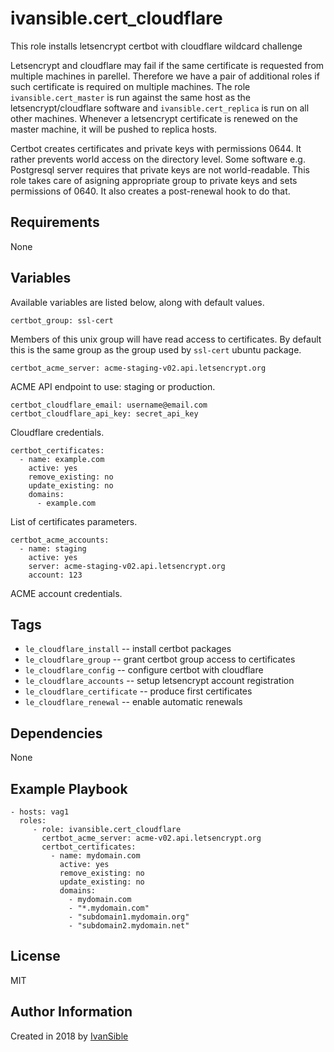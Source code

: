# ivansible.cert_cloudflare

This role installs letsencrypt certbot with cloudflare wildcard challenge

Letsencrypt and cloudflare may fail if the same certificate is requested
from multiple machines in parellel. Therefore we have a pair of additional
roles if such certificate is required on multiple machines. The role
`ivansible.cert_master` is run against the same host as the
letsencrypt/cloudflare software and `ivansible.cert_replica` is run
on all other machines. Whenever a letsencrypt certificate is renewed on the
master machine, it will be pushed to replica hosts.

Certbot creates certificates and private keys with permissions 0644.
It rather prevents world access on the directory level.
Some software e.g. Postgresql server requires that private keys are not world-readable.
This role takes care of asigning appropriate group to private keys
and sets permissions of 0640. It also creates a post-renewal hook to do that.


## Requirements

None


## Variables

Available variables are listed below, along with default values.

    certbot_group: ssl-cert
Members of this unix group will have read access to certificates.
By default this is the same group as the group used by `ssl-cert` ubuntu package.

    certbot_acme_server: acme-staging-v02.api.letsencrypt.org
ACME API endpoint to use: staging or production.

    certbot_cloudflare_email: username@email.com
    certbot_cloudflare_api_key: secret_api_key
Cloudflare credentials.

    certbot_certificates:
      - name: example.com
        active: yes
        remove_existing: no
        update_existing: no
        domains:
          - example.com
List of certificates parameters.

    certbot_acme_accounts:
      - name: staging
        active: yes
        server: acme-staging-v02.api.letsencrypt.org
        account: 123
ACME account credentials.


## Tags

- `le_cloudflare_install` -- install certbot packages
- `le_cloudflare_group` -- grant certbot group access to certificates
- `le_cloudflare_config` -- configure certbot with cloudflare
- `le_cloudflare_accounts` -- setup letsencrypt account registration
- `le_cloudflare_certificate` -- produce first certificates
- `le_cloudflare_renewal` -- enable automatic renewals


## Dependencies

None


## Example Playbook

    - hosts: vag1
      roles:
         - role: ivansible.cert_cloudflare
           certbot_acme_server: acme-v02.api.letsencrypt.org
           certbot_certificates:
             - name: mydomain.com
               active: yes
               remove_existing: no
               update_existing: no
               domains:
                 - mydomain.com
                 - "*.mydomain.com"
                 - "subdomain1.mydomain.org"
                 - "subdomain2.mydomain.net"


## License

MIT

## Author Information

Created in 2018 by [IvanSible](https://github.com/ivansible)
